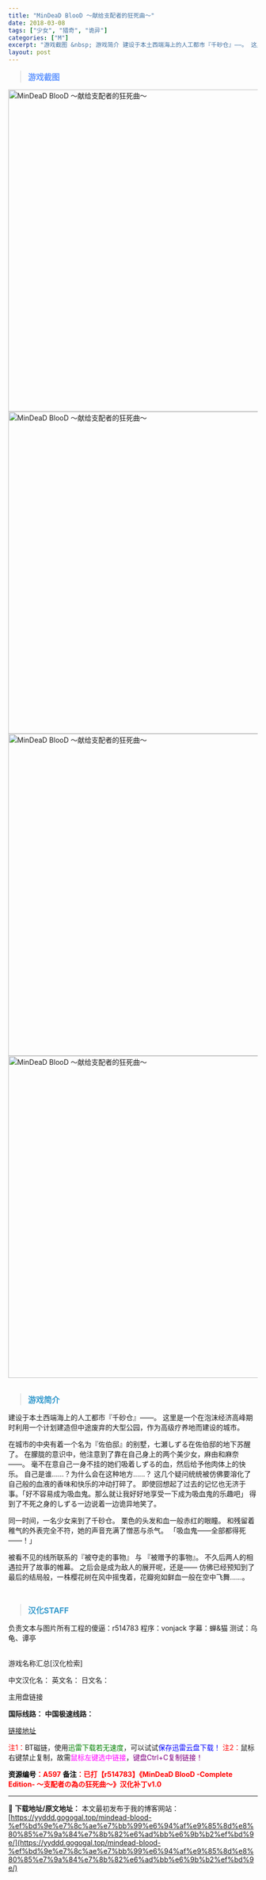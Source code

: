 ```yaml
---
title: "MinDeaD BlooD ～献给支配者的狂死曲～"
date: 2018-03-08
tags: ["少女", "猎奇", "诡异"]
categories: ["M"]
excerpt: "游戏截图 &nbsp; 游戏简介 建设于本土西端海上的人工都市『千砂仓』——。 这里是一个在泡沫经济高峰期时利用一个计划建造但中途废弃的大型公园，作为高级疗养地而建设的城市。 在城市的中央有着一个名为『佐伯邸』的别墅，七瀬しずる在佐伯邸的地下苏醒了。 在朦胧的意识中，他注意到了靠在自己身上的两个美少&hellip;"
layout: post
---
```


<div>
<blockquote><b><span style="font-size: 12pt; color: #6699ff;">游戏截图</span></b></blockquote>
<div><img title="点击放大" src="https://yyddd.gogogal.top/wp-content/uploads/2025/04/20250430_6811eb0fbc78d.webp" alt="MinDeaD BlooD ～献给支配者的狂死曲～" width="650" /></div>
<div><img title="点击放大" src="https://yyddd.gogogal.top/wp-content/uploads/2025/04/20250430_6811eb117b78c.webp" alt="MinDeaD BlooD ～献给支配者的狂死曲～" width="650" /></div>
<div><img title="点击放大" src="https://yyddd.gogogal.top/wp-content/uploads/2025/04/20250430_6811eb12e62d8.webp" alt="MinDeaD BlooD ～献给支配者的狂死曲～" width="650" /></div>
<div><img title="点击放大" src="https://yyddd.gogogal.top/wp-content/uploads/2025/04/20250430_6811eb1436bc8.webp" alt="MinDeaD BlooD ～献给支配者的狂死曲～" width="650" /></div>
&nbsp;
<blockquote><b><span style="font-size: 12pt; color: #3399cc;">游戏简介</span></b></blockquote>
<div>建设于本土西端海上的人工都市『千砂仓』——。
这里是一个在泡沫经济高峰期时利用一个计划建造但中途废弃的大型公园，作为高级疗养地而建设的城市。

在城市的中央有着一个名为『佐伯邸』的别墅，七瀬しずる在佐伯邸的地下苏醒了。
在朦胧的意识中，他注意到了靠在自己身上的两个美少女，麻由和麻奈――。
毫不在意自己一身不挂的她们吸着しずる的血，然后给予他肉体上的快乐。
自己是谁……？为什么会在这种地方……？
这几个疑问统统被仿佛要溶化了自己般的血液的香味和快乐的冲动打碎了。
即使回想起了过去的记忆也无济于事。「好不容易成为吸血鬼。那么就让我好好地享受一下成为吸血鬼的乐趣吧」
得到了不死之身的しずる一边说着一边诡异地笑了。

同一时间，一名少女来到了千砂仓。
栗色的头发和血一般赤红的眼瞳。
和残留着稚气的外表完全不符，她的声音充满了憎恶与杀气。
「吸血鬼――全部都得死――！」

被看不见的线所联系的『被夺走的事物』 与 『被赠予的事物』。
不久后两人的相遇拉开了故事的帷幕。
之后会是成为敌人的展开呢，还是——
仿佛已经预知到了最后的结局般，一株樱花树在风中摇曳着，花瓣宛如鲜血一般在空中飞舞……。</div>
&nbsp;
<blockquote><b><span style="font-size: 12pt; color: #3399cc;">汉化STAFF</span></b></blockquote>
<div>负责文本与图片所有工程的傻逼：r514783
程序：vonjack
字幕：蝉&amp;猫
测试：乌龟、谭亭</div>
&nbsp;

游戏名称汇总[汉化检索]

中文汉化名：
英文名：
日文名：
</div>
<div class="panel panel-primary">
<div class="panel-heading">主用盘链接</div>
<div class="panel-body">

<b>国际线路：</b>
<b>中国极速线路：</b>

<!--wechatfans start-->

<a href="https://pan.xunlei.com/s/VORpHqGpgk-kip1pDU32NG85A1?pwd=74uu#">链接地址</a>

<!--wechatfans end-->
<span style="color: #ff0000;">注1：</span>BT磁链，使用<span style="color: #008000;">迅雷下载若无速度</span>，可以试试<span style="color: #0000ff;">保存迅雷云盘下载！</span>
<span style="color: #ff0000;">注2：</span>鼠标右键禁止复制，故需<span style="color: #ff00ff;">鼠标左键选中链接</span>，<span style="color: #800080;">键盘Ctrl+C复制链接！</span>

</div>
<div class="panel-footer"><span style="color: #ff0000;"><b><span style="color: #000000;">资源编号</span>：A597</b></span>
<span style="color: #ff0000;"><b><span style="color: #000000;">备注</span>：已打【r514783】《MinDeaD BlooD -Complete Edition- ～支配者の為の狂死曲～》汉化补丁v1.0</b></span></div>
</div>

---
📖 **下载地址/原文地址：** 本文最初发布于我的博客网站：[https://yyddd.gogogal.top/mindead-blood-%ef%bd%9e%e7%8c%ae%e7%bb%99%e6%94%af%e9%85%8d%e8%80%85%e7%9a%84%e7%8b%82%e6%ad%bb%e6%9b%b2%ef%bd%9e/](https://yyddd.gogogal.top/mindead-blood-%ef%bd%9e%e7%8c%ae%e7%bb%99%e6%94%af%e9%85%8d%e8%80%85%e7%9a%84%e7%8b%82%e6%ad%bb%e6%9b%b2%ef%bd%9e/)
